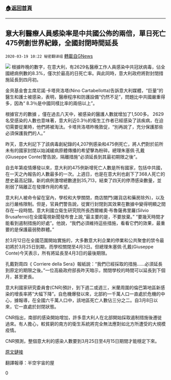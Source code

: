 ###  [:house:返回首頁](https://github.com/ourhimalayas/txt)
---

## 意大利醫療人員感染率是中共國公佈的兩倍，單日死亡475例創世界紀錄，全國封閉時間延長
`2020-03-19 10:22 秘密翻译组` [轉載自GNews](https://gnews.org/zh-hant/145282/)

![](https://s3-ap-northeast-1.amazonaws.com/news.guo.offload.media/wp-content/uploads/2020/03/19102112/AC09731E-4FCE-4197-B1DD-6693C80E792F.jpeg)
根據昨晚的數字，在意大利，有2629名醫療工作人員感染中共冠狀病毒，佔全國總病例數的8.3%，僅次於最高的日死亡率。與此同時，意大利政府將對封閉措施延長到四月初。

金貝基金會主席尼諾·卡塔貝洛塔(Nino Cartabellotta)告訴意大利媒體，“巨量”的醫生和護士被感染，表明，醫療程序和防護設備“仍然不足”，問題比中共國嚴重得多，因為“ 8.3％是中國同樣比率的兩倍以上”。

根據官方的數據 ，僅在過去八天中，被感染的醫護人數就增加了1,500多。 2629名受感染的人數也意味著，意大利近0.3％的衛生工作者已經感染了該疾病，在迫切需要從業時，他們將被淘汰。卡塔貝洛塔昨晚敦促，“別再說了，充分保護那些必須保護我們的人。”

昨天，意大利記下了該病毒創紀錄的4,207例感染和475例死亡，將人們對於前所未有的國家封閉以始減緩病原體傳播的希望擊為粉碎。總理朱塞佩·孔戴(Giuseppe Conte)警告說，隔離措施“必須延長到其最初期限之後”。

自去年第疫情爆發以來，意大利的475例新增死亡人數是所有國家，包括中共國，在一天之內報告的人數最多的一次。上週日，也是在意大利也創下了368人死亡的歷史最高記錄。新的病例激增總數達到35,713，結束了四天的停滯感染數量，並削弱了隔離正在發揮作用的希望。

意大利人被命令留在室內，學校和大學關閉，商店關門(雜貨店和藥房除外)，以及出行嚴格限制。但是，官員們警告說，從實行封閉到其效果在數據中變得明顯之間存在一段時間。意大利國立衛生研究院所長西爾維奧·布魯薩弗里羅(Silvio Brusaferro)在全國電視新聞發布會上說,“最主要的是，不要放棄。” “要幾天時間才能看到遏制措施的好處”。他說，“我們必須維持這些措施，看看它們的效果，最重要的是保護最弱勢群體。”

於3月12日在全國范圍開始實施的，大多數意大利企業的停業和公共聚會的禁令最初將於3月25日到期，而學校關閉至4月3日。但總理朱塞佩·孔戴(Giuseppe Conte)今天表示，所有將延長至4月3日的最後期限。

孔戴對周四《 Corriere della Sera》報紙說：“我們已經採取的措施……必須延長到原定的期限之後。”一位高級政府部長昨天暗示，關閉學校的時間可以延長到下個月，甚至更長。

意大利國家研究委員會(CNR)預計，到下週二或週三，米蘭周圍的倫巴第地區新感染的增長率將“大幅下降”。自危機爆發以來，北部約一千萬人口一直處於危機的中心，據報導，在全國六千萬人口中，該地區死亡人數佔三分之二。自3月8日以來，它一直處於封閉狀態。

CNR指出，南部的感染開始增加，許多意大利人在北部開始採取遏制措施後遷徙過來。有人擔心，較貧窮的南方的衛生系統將完全無法應對如北方所遭受的大規模疫情。

CNR預測，整個意大利的感染人數要到3月25日至4月15日期間才能穩定下來。

[原文鏈接](https://www.dailymail.co.uk/news/article-8129499/More-2-600-medical-workers-infected-coronavirus-Italy.html)

翻譯報導：半空宇宙的屋

0
